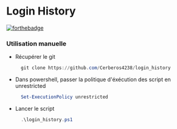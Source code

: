 # Login History

[![forthebadge](http://forthebadge.com/images/badges/built-with-love.svg)](http://forthebadge.com)

### Utilisation manuelle

  - Récupérer le git
    ```powershell
      git clone https://github.com/Cerberos4238/login_history
    ```
  - Dans powershell, passer la politique d'éxécution des script en unrestricted
    ```powershell
      Set-ExecutionPolicy unrestricted
    ```
  - Lancer le script
    ```powershell
      .\login_history.ps1
    ```
    

